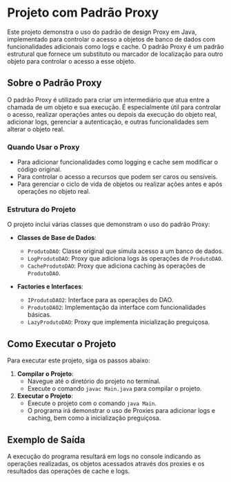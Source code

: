 # Projeto com Padrão Proxy

Este projeto demonstra o uso do padrão de design Proxy em Java, implementado para controlar o acesso a objetos de banco de dados com funcionalidades adicionais como logs e cache. O padrão Proxy é um padrão estrutural que fornece um substituto ou marcador de localização para outro objeto para controlar o acesso a esse objeto.

## Sobre o Padrão Proxy

O padrão Proxy é utilizado para criar um intermediário que atua entre a chamada de um objeto e sua execução. É especialmente útil para controlar o acesso, realizar operações antes ou depois da execução do objeto real, adicionar logs, gerenciar a autenticação, e outras funcionalidades sem alterar o objeto real.

### Quando Usar o Proxy

- Para adicionar funcionalidades como logging e cache sem modificar o código original.
- Para controlar o acesso a recursos que podem ser caros ou sensíveis.
- Para gerenciar o ciclo de vida de objetos ou realizar ações antes e após operações no objeto real.

### Estrutura do Projeto

O projeto inclui várias classes que demonstram o uso do padrão Proxy:

- **Classes de Base de Dados**:
    - `ProdutoDAO`: Classe original que simula acesso a um banco de dados.
    - `LogProdutoDAO`: Proxy que adiciona logs às operações de `ProdutoDAO`.
    - `CacheProdutoDAO`: Proxy que adiciona caching às operações de `ProdutoDAO`.

- **Factories e Interfaces**:
    - `IProdutoDAO2`: Interface para as operações do DAO.
    - `ProdutoDAO2`: Implementação da interface com funcionalidades básicas.
    - `LazyProdutoDAO`: Proxy que implementa inicialização preguiçosa.

## Como Executar o Projeto

Para executar este projeto, siga os passos abaixo:

1. **Compilar o Projeto**:
    - Navegue até o diretório do projeto no terminal.
    - Execute o comando `javac Main.java` para compilar o projeto.
2. **Executar o Projeto**:
    - Execute o projeto com o comando `java Main`.
    - O programa irá demonstrar o uso de Proxies para adicionar logs e caching, bem como a inicialização preguiçosa.

## Exemplo de Saída

A execução do programa resultará em logs no console indicando as operações realizadas, os objetos acessados através dos proxies e os resultados das operações de cache e logs.

